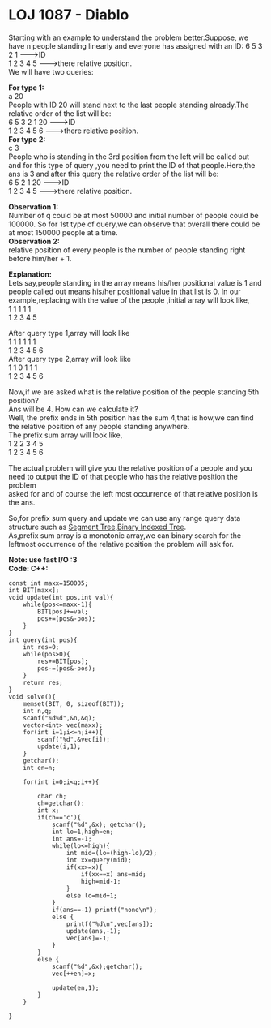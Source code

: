 # LOJ 1087 - Diablo

Starting with an example to understand the problem better.Suppose, we have n people standing linearly and everyone has assigned with an ID:
6 5 3 2 1 --->ID  
1 2 3 4 5 --->there relative position.  
We will have two queries:  

**For type 1:**  
a 20  
People with ID 20 will stand next to the last people standing already.The relative order of the list will be:  
6 5 3 2 1 20 --->ID  
1 2 3 4 5 6  --->there relative position.  
**For type 2:**   
c 3  
People who is standing in the 3rd position from the left will be called out and for this type of query ,you need to print the ID of that people.Here,the ans is 3 and   after this query the relative order of the list will be:  
6 5 2 1 20 --->ID  
1 2 3 4 5  --->there relative position.  

**Observation 1:**   
Number of q could be at most 50000 and initial number of people could be 100000. So for 1st type of query,we can observe that overall there could be at most 150000   people at a time.  
**Observation 2:**  
relative position of every people is the number of people standing right before him/her + 1.  

**Explanation:**  
Lets say,people standing in the array means his/her positional value is 1 and people called out means his/her positional value in that list is 0. In our  example,replacing with the value of the people ,initial array will look like,  
1 1 1 1 1   
1 2 3 4 5  

After query type 1,array will look like  
1 1 1 1 1 1  
1 2 3 4 5 6  
After query type 2,array will look like  
1 1 0 1 1 1  
1 2 3 4 5 6  


Now,if we are asked what is the relative position of the people standing 5th position?  
Ans will be 4. How can we calculate it?  
Well, the prefix ends in 5th position has the sum 4,that is how,we can find the relative position of any people standing anywhere.  
The prefix sum array will look like,  
1 2 2 3 4 5  
1 2 3 4 5 6  

The actual problem will give you the relative position of a people and you need to output the ID of that people who has the relative position the problem  
asked for and of course the left most occurrence of that relative position is the ans.  

So,for prefix sum query and update we can use any range query data structure such as [Segment Tree](https://cp-algorithms.com/data_structures/segment_tree.html),[Binary Indexed Tree](https://www.youtube.com/watch?v=CWDQJGaN1gY&t=447s).  
As,prefix sum array is a monotonic array,we can binary search for the leftmost occurrence of the relative position the problem will ask for.  

**Note: use fast I/O :3**  
**Code: C++:**  

	const int maxx=150005;
	int BIT[maxx];
	void update(int pos,int val){
	    while(pos<=maxx-1){
	        BIT[pos]+=val;
	        pos+=(pos&-pos);
	    }
	}
	int query(int pos){
	    int res=0;
	    while(pos>0){
	        res+=BIT[pos];
	        pos-=(pos&-pos);
	    }
	    return res;
	}
	void solve(){
	    memset(BIT, 0, sizeof(BIT));
	    int n,q;
	    scanf("%d%d",&n,&q);
	    vector<int> vec(maxx);
	    for(int i=1;i<=n;i++){
	        scanf("%d",&vec[i]);
	        update(i,1);
	    }
	    getchar();
		int en=n;
	
	    for(int i=0;i<q;i++){
	
	        char ch;
	        ch=getchar();
	        int x;
	        if(ch=='c'){
	            scanf("%d",&x); getchar();
	            int lo=1,high=en;
	            int ans=-1;
	            while(lo<=high){
	                int mid=(lo+(high-lo)/2);
	                int xx=query(mid);
	                if(xx>=x){
	                    if(xx==x) ans=mid;
	                    high=mid-1;
	                }
	                else lo=mid+1;
	            }
	            if(ans==-1) printf("none\n");
	            else {
	                printf("%d\n",vec[ans]);
	                update(ans,-1);
	                vec[ans]=-1;	
	            }
	        }
	        else {
	            scanf("%d",&x);getchar();
	            vec[++en]=x;
	
	            update(en,1);
	        }
	    }
	
	}